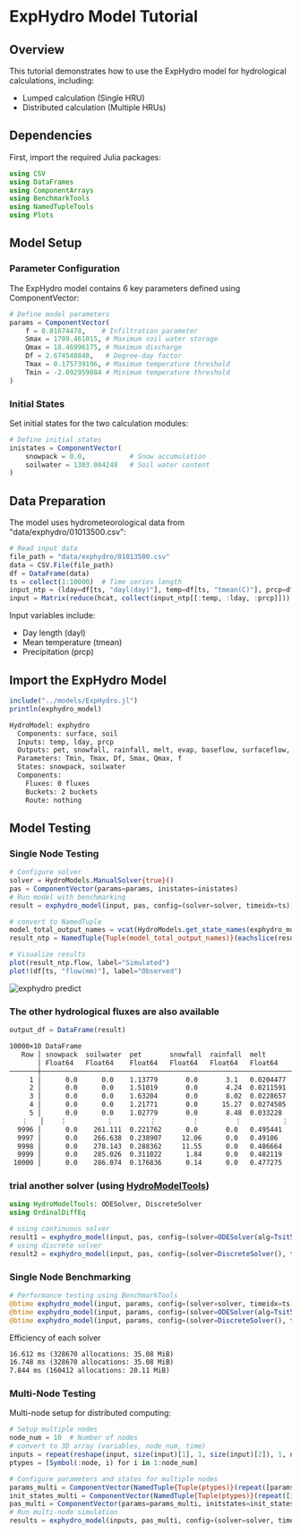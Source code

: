 # ExpHydro Model Tutorial

## Overview

This tutorial demonstrates how to use the ExpHydro model for hydrological calculations, including:

- Lumped calculation (Single HRU)
- Distributed calculation (Multiple HRUs)

## Dependencies

First, import the required Julia packages:

```julia
using CSV            
using DataFrames     
using ComponentArrays
using BenchmarkTools
using NamedTupleTools
using Plots
```

## Model Setup

### Parameter Configuration

The ExpHydro model contains 6 key parameters defined using ComponentVector:

```julia
# Define model parameters
params = ComponentVector(
    f = 0.01674478,    # Infiltration parameter
    Smax = 1709.461015, # Maximum soil water storage
    Qmax = 18.46996175, # Maximum discharge
    Df = 2.674548848,   # Degree-day factor
    Tmax = 0.175739196, # Maximum temperature threshold
    Tmin = -2.092959084 # Minimum temperature threshold
)
```

### Initial States

Set initial states for the two calculation modules:

```julia
# Define initial states
inistates = ComponentVector(
    snowpack = 0.0,           # Snow accumulation
    soilwater = 1303.004248   # Soil water content
)
```

## Data Preparation

The model uses hydrometeorological data from "data/exphydro/01013500.csv":

```julia
# Read input data
file_path = "data/exphydro/01013500.csv"
data = CSV.File(file_path)
df = DataFrame(data)
ts = collect(1:10000)  # Time series length
input_ntp = (lday=df[ts, "dayl(day)"], temp=df[ts, "tmean(C)"], prcp=df[ts, "prcp(mm/day)"])
input = Matrix(reduce(hcat, collect(input_ntp[[:temp, :lday, :prcp]]))')
```

Input variables include:

- Day length (dayl)
- Mean temperature (tmean)
- Precipitation (prcp)

## Import the ExpHydro Model

```julia
include("../models/ExpHydro.jl")
println(exphydro_model)
```

```txt
HydroModel: exphydro
  Components: surface, soil
  Inputs: temp, lday, prcp
  Outputs: pet, snowfall, rainfall, melt, evap, baseflow, surfaceflow, flow
  Parameters: Tmin, Tmax, Df, Smax, Qmax, f
  States: snowpack, soilwater
  Components:
    Fluxes: 0 fluxes
    Buckets: 2 buckets
    Route: nothing
```

## Model Testing

### Single Node Testing

```julia
# Configure solver
solver = HydroModels.ManualSolver{true}()
pas = ComponentVector(params=params, inistates=inistates)
# Run model with benchmarking
result = exphydro_model(input, pas, config=(solver=solver, timeidx=ts))

# convert to NamedTuple
model_total_output_names = vcat(HydroModels.get_state_names(exphydro_model), HydroModels.get_output_names(exphydro_model))
result_ntp = NamedTuple{Tuple(model_total_output_names)}(eachslice(result, dims=1))

# Visualize results
plot(result_ntp.flow, label="Simulated")
plot!(df[ts, "flow(mm)"], label="Observed")
```

![exphydro predict](../assets/exphydro_predict.png)

### The other hydrological fluxes are also available

```julia
output_df = DataFrame(result)
```

```txt
10000×10 DataFrame
   Row │ snowpack  soilwater  pet       snowfall  rainfall  melt       evap     baseflow  surfaceflow  flow      
       │ Float64   Float64    Float64   Float64   Float64   Float64    Float64  Float64   Float64      Float64
───────┼─────────────────────────────────────────────────────────────────────────────────────────────────────────
     1 │      0.0      0.0    1.13779       0.0       3.1   0.0204477      0.0   1303.0      0.867263  0.0204477
     2 │      0.0      0.0    1.51019       0.0       4.24  0.0211591      0.0   1305.05     1.15292   0.0211591
     3 │      0.0      0.0    1.63204       0.0       8.02  0.0228657      0.0   1309.68     1.25036   0.0228657
     4 │      0.0      0.0    1.21771       0.0      15.27  0.0274505      0.0   1320.59     0.940706  0.0274505
     5 │      0.0      0.0    1.02779       0.0       8.48  0.033228       0.0   1332.0      0.800846  0.033228
   ⋮   │    ⋮          ⋮         ⋮         ⋮         ⋮          ⋮         ⋮        ⋮           ⋮           ⋮
  9996 │      0.0    261.111  0.221762      0.0       0.0   0.495441      -0.0   1493.37     0.193729  0.495441
  9997 │      0.0    266.638  0.238907     12.06      0.0   0.49106       -0.0   1492.84     0.208632  0.49106
  9998 │      0.0    278.143  0.288362     11.55      0.0   0.486664      -0.0   1492.3      0.25173   0.486664
  9999 │      0.0    285.026  0.311022      1.84      0.0   0.482119      -0.0   1491.74     0.271409  0.482119
 10000 │      0.0    286.074  0.176836      0.14      0.0   0.477275      -0.0   1491.14     0.154251  0.477275
```

### trial another solver (using [HydroModelTools](https://github.com/chooron/HydroModelTools.jl))

```julia
using HydroModelTools: ODESolver, DiscreteSolver
using OrdinalDiffEq

# using continuous solver
result1 = exphydro_model(input, pas, config=(solver=ODESolver(alg=Tsit5(), abstol=1e-3, reltol=1e-3), timeidx=ts))
# using discrete solver
result2 = exphydro_model(input, pas, config=(solver=DiscreteSolver(), timeidx=ts))
```

### Single Node Benchmarking

```julia
# Performance testing using BenchmarkTools
@btime exphydro_model(input, params, config=(solver=solver, timeidx=ts), convert_to_ntp=true);
@btime exphydro_model(input, params, config=(solver=ODESolver(alg=Tsit5(), abstol=1e-3, reltol=1e-3), timeidx=ts), convert_to_ntp=true);
@btime exphydro_model(input, params, config=(solver=DiscreteSolver(), timeidx=ts), convert_to_ntp=true);
```

Efficiency of each solver

```txt
16.612 ms (328670 allocations: 35.08 MiB)
16.748 ms (328670 allocations: 35.08 MiB)
7.844 ms (160412 allocations: 20.11 MiB)
```

### Multi-Node Testing

Multi-node setup for distributed computing:

```julia
# Setup multiple nodes
node_num = 10  # Number of nodes
# convert to 3D array (variables, node_num, time)
inputs = repeat(reshape(input, size(input)[1], 1, size(input)[2]), 1, node_num, 1)
ptypes = [Symbol(:node, i) for i in 1:node_num]

# Configure parameters and states for multiple nodes
params_multi = ComponentVector(NamedTuple{Tuple(ptypes)}(repeat([params], node_num)))
init_states_multi = ComponentVector(NamedTuple{Tuple(ptypes)}(repeat([inistates], node_num)))
pas_multi = ComponentVector(params=params_multi, initstates=init_states_multi)
# Run multi-node simulation
results = exphydro_model(inputs, pas_multi, config=(solver=solver, timeidx=ts))
```